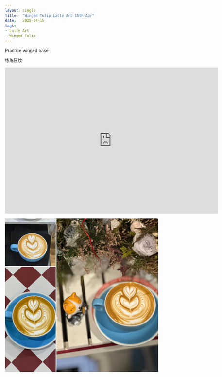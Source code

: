 ```yaml
---
layout: single
title:  "Winged Tulip Latte Art 15th Apr"
date:   2025-04-15
tags:
- Latte Art
- Winged Tulip
---
```



Practice winged base

练练压纹



<div class="embed-container">
  <iframe
      src="https://www.youtube.com/embed/aQS4NxEtQ1k"
      width="700"
      height="480"
      frameborder="0"
      allowfullscreen="true">
  </iframe>
</div>


![](/assets/img/2025/04/15/2EDFE575-E426-4D59-ACFF-A9AB5DFDCA62.JPG)

